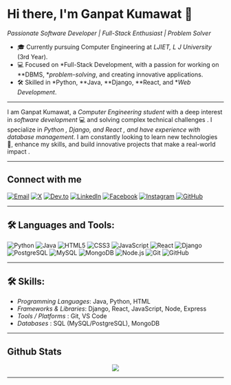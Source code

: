 # Hi there, I'm Ganpat Kumawat 👋

*Passionate Software Developer | Full-Stack Enthusiast | Problem Solver*

- 🎓 Currently pursuing Computer Engineering at *LJIET, L J University* (3rd Year).
- 💻 Focused on *Full-Stack Development, with a passion for working on **DBMS, **problem-solving*, and creating innovative applications.
- 🛠 Skilled in *Python, **Java, **Django,  **React, and **Web Development*.

---

I am Ganpat Kumawat, a *Computer Engineering student*  with a deep interest in *software development* 💻 and solving complex technical challenges . I specialize in *Python , Django, and React , and have experience with database management*. I am constantly looking to learn new technologies 🚀, enhance my skills, and build innovative projects that make a real-world impact .

---

## Connect with me  

[![Email](https://img.shields.io/badge/Email-red?style=for-the-badge&logo=gmail&logoColor=white)](mailto:ganpatajmera12@gmail.com)  [![X](https://img.shields.io/badge/X-%2300acee.svg?&style=for-the-badge&logo=x&logoColor=white)](https://x.com/Y_A_S_H_007)  [![Dev.to](https://img.shields.io/badge/dev.to-%2308090A.svg?&style=for-the-badge&logo=dev.to&logoColor=white)](https://dev.to/yash_parekh_9293b83556519)  [![LinkedIn](https://img.shields.io/badge/LinkedIn-%231E77B5.svg?&style=for-the-badge&logo=linkedin&logoColor=white)](https://www.linkedin.com/in/yashnparekh/)  [![Facebook](https://img.shields.io/badge/Facebook-%232E87FB.svg?&style=for-the-badge&logo=facebook&logoColor=white)](https://www.facebook.com/profile.php?id=100081121778578)  [![Instagram](https://img.shields.io/badge/Instagram-%23000000.svg?&style=for-the-badge&logo=instagram&logoColor=white)](https://www.instagram.com/yashnparekh2005/)  [![GitHub](https://img.shields.io/badge/GitHub-%2324292e.svg?&style=for-the-badge&logo=github&logoColor=white)](https://github.com/YashNParekh)  


---

## 🛠 Languages and Tools:

![Python](https://img.shields.io/badge/Python-3776AB?style=for-the-badge&logo=python&logoColor=white)
![Java](https://img.shields.io/badge/Java-007396?style=for-the-badge&logo=java&logoColor=white)
![HTML5](https://img.shields.io/badge/HTML5-E34F26?style=for-the-badge&logo=html5&logoColor=white)
![CSS3](https://img.shields.io/badge/CSS3-1572B6?style=for-the-badge&logo=css3&logoColor=white)
![JavaScript](https://img.shields.io/badge/JavaScript-F7DF1E?style=for-the-badge&logo=javascript&logoColor=black)
![React](https://img.shields.io/badge/React-61DAFB?style=for-the-badge&logo=react&logoColor=black)
![Django](https://img.shields.io/badge/Django-092E20?style=for-the-badge&logo=django&logoColor=white)
![PostgreSQL](https://img.shields.io/badge/PostgreSQL-336791?style=for-the-badge&logo=postgresql&logoColor=white)
![MySQL](https://img.shields.io/badge/MySQL-4479A1?style=for-the-badge&logo=mysql&logoColor=white)
![MongoDB](https://img.shields.io/badge/MongoDB-47A248?style=for-the-badge&logo=mongodb&logoColor=white)
![Node.js](https://img.shields.io/badge/Node.js-339933?style=for-the-badge&logo=nodedotjs&logoColor=white)
![Git](https://img.shields.io/badge/Git-F05032?style=for-the-badge&logo=git&logoColor=white)
![GitHub](https://img.shields.io/badge/GitHub-181717?style=for-the-badge&logo=github&logoColor=white)


---
 
## 🛠 Skills:

- *Programming Languages*: Java, Python, HTML
- *Frameworks & Libraries*: Django, React, JavaScript,  Node, Express 
- *Tools / Platforms* : Git, VS Code
- *Databases* : SQL (MySQL/PostgreSQL), MongoDB

---


## Github Stats  
<div align="center"><img src="https://github-readme-stats.vercel.app/api?username=Ganpat-8903&show_icons=true&count_private=true&hide_border=true" align="center" /></div>  

---
